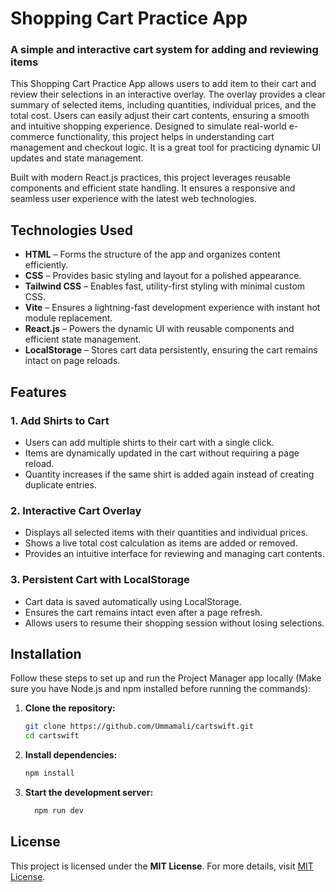 # Shopping Cart Practice App  
### A simple and interactive cart system for adding and reviewing items  

This Shopping Cart Practice App allows users to add item to their cart and review their selections in an interactive overlay. The overlay provides a clear summary of selected items, including quantities, individual prices, and the total cost. Users can easily adjust their cart contents, ensuring a smooth and intuitive shopping experience. Designed to simulate real-world e-commerce functionality, this project helps in understanding cart management and checkout logic. It is a great tool for practicing dynamic UI updates and state management.  

Built with modern React.js practices, this project leverages reusable components and efficient state handling. It ensures a responsive and seamless user experience with the latest web technologies.  


## Technologies Used  

- **HTML** – Forms the structure of the app and organizes content efficiently.  
- **CSS** – Provides basic styling and layout for a polished appearance.  
- **Tailwind CSS** – Enables fast, utility-first styling with minimal custom CSS.  
- **Vite** – Ensures a lightning-fast development experience with instant hot module replacement.  
- **React.js** – Powers the dynamic UI with reusable components and efficient state management.  
- **LocalStorage** – Stores cart data persistently, ensuring the cart remains intact on page reloads.  


## Features  

### 1. Add Shirts to Cart  
- Users can add multiple shirts to their cart with a single click.  
- Items are dynamically updated in the cart without requiring a page reload.  
- Quantity increases if the same shirt is added again instead of creating duplicate entries.  

### 2. Interactive Cart Overlay  
- Displays all selected items with their quantities and individual prices.  
- Shows a live total cost calculation as items are added or removed.  
- Provides an intuitive interface for reviewing and managing cart contents.  

### 3. Persistent Cart with LocalStorage  
- Cart data is saved automatically using LocalStorage.  
- Ensures the cart remains intact even after a page refresh.  
- Allows users to resume their shopping session without losing selections.


## Installation  

Follow these steps to set up and run the Project Manager app locally (Make sure you have Node.js and npm installed before running the commands):  

1. **Clone the repository:**  

    ```sh
   git clone https://github.com/Ummamali/cartswift.git
   cd cartswift

3. **Install dependencies:**

    ```sh
    npm install
    
5. **Start the development server:**

   ```sh
     npm run dev


## License  

This project is licensed under the **MIT License**. For more details, visit [MIT License](https://opensource.org/licenses/MIT).  
